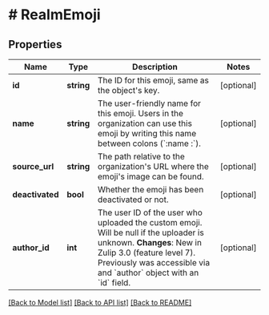 # # RealmEmoji

## Properties

Name | Type | Description | Notes
------------ | ------------- | ------------- | -------------
**id** | **string** | The ID for this emoji, same as the object&#39;s key. | [optional]
**name** | **string** | The user-friendly name for this emoji. Users in the organization can use this emoji by writing this name between colons (&#x60;:name  :&#x60;). | [optional]
**source_url** | **string** | The path relative to the organization&#39;s URL where the emoji&#39;s image can be found. | [optional]
**deactivated** | **bool** | Whether the emoji has been deactivated or not. | [optional]
**author_id** | **int** | The user ID of the user who uploaded the custom emoji. Will be null if the uploader is unknown.  **Changes**: New in Zulip 3.0 (feature level 7).  Previously was accessible via and &#x60;author&#x60; object with an &#x60;id&#x60; field. | [optional]

[[Back to Model list]](../../README.md#models) [[Back to API list]](../../README.md#endpoints) [[Back to README]](../../README.md)
